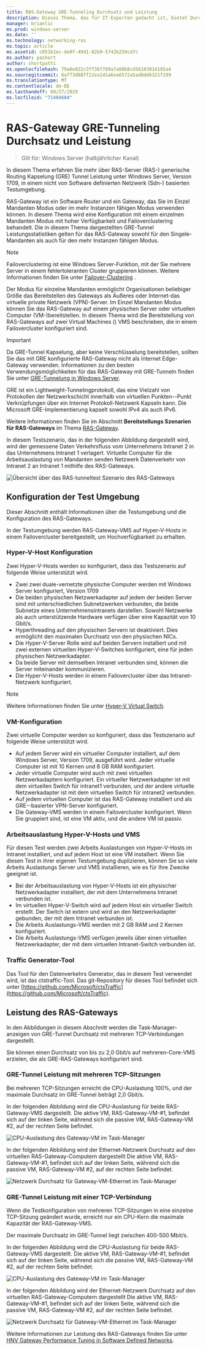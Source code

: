 ```yaml
---
title: RAS-Gateway GRE-Tunneling Durchsatz und Leistung
description: Dieses Thema, das für IT-Experten gedacht ist, bietet Durchsatz-Leistungsinformationen zu den RAS-Tunneln (Generic Routing Kapselung) des RAS-Gateways.
manager: brianlic
ms.prod: windows-server
ms.date: ''
ms.technology: networking-ras
ms.topic: article
ms.assetid: c051b2ec-de0f-49d1-82b9-5742b259cd7c
ms.author: pashort
author: shortpatti
ms.openlocfilehash: 79a6e822c3ff36f789a7a08b8cd56163014185a4
ms.sourcegitcommit: 6aff3d88ff22ea141a6ea6572a5ad8dd6321f199
ms.translationtype: MT
ms.contentlocale: de-DE
ms.lasthandoff: 09/27/2019
ms.locfileid: "71404684"
---
```

# <a name="ras-gateway-gre-tunnel-throughput-and-performance"></a>RAS-Gateway GRE-Tunneling Durchsatz und Leistung

>Gilt für: Windows Server \(halbjährlicher Kanal\)

In diesem Thema erfahren Sie mehr über RAS-Server \(RAS-\) generische Routing Kapselung \(GRE\) Tunnel Leistung unter Windows Server, Version 1709, in einem nicht von Software definierten Netzwerk \(Sdn-\) basierten Testumgebung.

RAS-Gateway ist ein Software Router und ein Gateway, das Sie im Einzel Mandanten Modus oder im mehr Instanzen fähigen Modus verwenden können. In diesem Thema wird eine Konfiguration mit einem einzelnen Mandanten Modus mit hoher Verfügbarkeit und Failoverclustering behandelt. Die in diesem Thema dargestellten GRE-Tunnel Leistungsstatistiken gelten für das RAS-Gateway sowohl für den Singele-Mandanten als auch für den mehr Instanzen fähigen Modus.

>[!NOTE]
>Failoverclustering ist eine Windows Server-Funktion, mit der Sie mehrere Server in einem fehlertoleranten Cluster gruppieren können. Weitere Informationen finden Sie unter [Failover-Clustering](../../../failover-clustering/failover-clustering-overview.md) .

Der Modus für einzelne Mandanten ermöglicht Organisationen beliebiger Größe das Bereitstellen des Gateways als Äußeres oder Internet\-das virtuelle private Netzwerk \(VPN\)-Server. Im Einzel Mandanten Modus können Sie das RAS-Gateway auf einem physischen Server oder virtuellen Computer \(VM-\)bereitstellen. In diesem Thema wird die Bereitstellung von RAS-Gateways auf zwei Virtual Machines \(\) VMS beschrieben, die in einem Failovercluster konfiguriert sind.

>[!IMPORTANT]
>Da GRE-Tunnel Kapselung, aber keine Verschlüsselung bereitstellen, sollten Sie das mit GRE konfigurierte RAS-Gateway nicht als Internet Edge-Gateway verwenden. Informationen zu den besten Verwendungsmöglichkeiten für das RAS-Gateway mit GRE-Tunneln finden Sie unter [GRE-Tunnelung in Windows Server](gre-tunneling-windows-server.md).

GRE ist ein Lightweight-Tunnelingprotokoll, das eine Vielzahl von Protokollen der Netzwerkschicht innerhalb von virtuellen Punkten\-\-Punkt Verknüpfungen über ein Internet Protokoll-Netzwerk Kapseln kann. Die Microsoft GRE-Implementierung kapselt sowohl IPv4 als auch IPv6.

Weitere Informationen finden Sie im Abschnitt **Bereitstellungs Szenarien für RAS-Gateways** im Thema [RAS-Gateway](https://docs.microsoft.com/windows-server/remote/remote-access/ras-gateway/ras-gateway#bkmk_deploy). 

In diesem Testszenario, das in der folgenden Abbildung dargestellt wird, wird der gemessene Daten Verkehrsfluss vom Unternehmens Intranet 2 in das Unternehmens Intranet 1 verlagert. Virtuelle Computer für die Arbeitsauslastung von Mandanten senden Netzwerk Datenverkehr von Intranet 2 an Intranet 1 mithilfe des RAS-Gateways.

![Übersicht über das RAS-tunneltest Szenario des RAS-Gateways](../../media/GRE-Tunnel-Perf/Gre-Infrastructure.jpg)

## <a name="test-environment-configuration"></a>Konfiguration der Test Umgebung

Dieser Abschnitt enthält Informationen über die Testumgebung und die Konfiguration des RAS-Gateways.

In der Testumgebung werden RAS-Gateway-VMS auf Hyper\-V-Hosts in einem Failovercluster bereitgestellt, um Hochverfügbarkeit zu erhalten.

### <a name="hyper-v-host-configuration"></a>Hyper\-V-Host Konfiguration

Zwei Hyper\-V-Hosts werden so konfiguriert, dass das Testszenario auf folgende Weise unterstützt wird. 

- Zwei zwei duale\-vernetzte physische Computer werden mit Windows Server konfiguriert, Version 1709
- Die beiden physischen Netzwerkadapter auf jedem der beiden Server sind mit unterschiedlichen Subnetzwerken verbunden, die beide Subnetze eines Unternehmensintranets darstellen. Sowohl Netzwerke als auch unterstützende Hardware verfügen über eine Kapazität von 10 Gbit/s.
- Hyperthreading auf den physischen Servern ist deaktiviert. Dies ermöglicht den maximalen Durchsatz von den physischen NICs.
- Die Hyper\-V-Server Rolle wird auf beiden Servern installiert und mit zwei externen virtuellen Hyper\-V-Switches konfiguriert, eine für jeden physischen Netzwerkadapter.
- Da beide Server mit demselben Intranet verbunden sind, können die Server miteinander kommunizieren.
- Die Hyper\-V-Hosts werden in einem Failovercluster über das Intranet-Netzwerk konfiguriert. 

>[!NOTE]
>Weitere Informationen finden Sie unter [Hyper-V Virtual Switch](https://docs.microsoft.com/windows-server/virtualization/hyper-v-virtual-switch/hyper-v-virtual-switch).

### <a name="vm-configuration"></a>VM-Konfiguration

Zwei virtuelle Computer werden so konfiguriert, dass das Testszenario auf folgende Weise unterstützt wird.

- Auf jedem Server wird ein virtueller Computer installiert, auf dem Windows Server, Version 1709, ausgeführt wird. Jeder virtuelle Computer ist mit 10 Kernen und 8 GB RAM konfiguriert.
- Jeder virtuelle Computer wird auch mit zwei virtuellen Netzwerkadaptern konfiguriert. Ein virtueller Netzwerkadapter ist mit dem virtuellen Switch für intranet1 verbunden, und der andere virtuelle Netzwerkadapter ist mit dem virtuellen Switch für intranet2 verbunden.
- Auf jedem virtuellen Computer ist das RAS-Gateway installiert und als GRE-\-basierter VPN-Server konfiguriert.
- Die Gateway-VMS werden in einem Failovercluster konfiguriert. Wenn Sie gruppiert sind, ist eine VM aktiv, und die andere VM ist passiv.

### <a name="workload-hyper-v-hosts-and-vms"></a>Arbeitsauslastung Hyper\-V-Hosts und VMS

Für diesen Test werden zwei Arbeits Auslastungen von Hyper\-V-Hosts im Intranet installiert, und auf jedem Host ist eine VM installiert. Wenn Sie diesen Test in ihrer eigenen Testumgebung duplizieren, können Sie so viele Arbeits Auslastungs Server und VMS installieren, wie es für Ihre Zwecke geeignet ist.

- Bei der Arbeitsauslastung von Hyper\-V-Hosts ist ein physischer Netzwerkadapter installiert, der mit dem Unternehmens Intranet verbunden ist.
- Im virtuellen Hyper\-V-Switch wird auf jedem Host ein virtueller Switch erstellt. Der Switch ist extern und wird an den Netzwerkadapter gebunden, der mit dem Intranet verbunden ist.
- Die Arbeits Auslastungs-VMS werden mit 2 GB RAM und 2 Kernen konfiguriert.
- Die Arbeits Auslastungs-VMS verfügen jeweils über einen virtuellen Netzwerkadapter, der mit dem virtuellen Intranet-Switch verbunden ist.

### <a name="traffic-generator-tool"></a>Traffic Generator-Tool

Das Tool für den Datenverkehrs Generator, das in diesem Test verwendet wird, ist das ctstraffic-Tool. Das git-Repository für dieses Tool befindet sich unter [https://github.com/Microsoft/ctsTraffic](https://github.com/Microsoft/ctsTraffic).

## <a name="ras-gateway-performance"></a>Leistung des RAS-Gateways

In den Abbildungen in diesem Abschnitt werden die Task-Manager-anzeigen von GRE-Tunnel Durchsatz mit mehreren TCP-Verbindungen dargestellt.

Sie können einen Durchsatz von bis zu 2,0 Gbit/s auf mehreren\-Core-VMS erzielen, die als GRE-RAS-Gateways konfiguriert sind.

### <a name="gre-tunnel-performance-with-multiple-tcp-sessions"></a>GRE-Tunnel Leistung mit mehreren TCP-Sitzungen

Bei mehreren TCP-Sitzungen erreicht die CPU-Auslastung 100%, und der maximale Durchsatz im GRE-Tunnel beträgt 2,0 Gbit/s.

In der folgenden Abbildung wird die CPU-Auslastung für beide RAS-Gateway-VMS dargestellt. Die aktive VM, RAS-Gateway-VM-#1, befindet sich auf der linken Seite, während sich die passive VM, RAS-Gateway-VM #2, auf der rechten Seite befindet.

![CPU-Auslastung des Gateway-VM im Task-Manager](../../media/GRE-Tunnel-Perf/Gre-Tunnel-01.jpg)

In der folgenden Abbildung wird der Ethernet-Netzwerk Durchsatz auf den virtuellen RAS-Gateway-Computern dargestellt Die aktive VM, RAS-Gateway-VM-#1, befindet sich auf der linken Seite, während sich die passive VM, RAS-Gateway-VM #2, auf der rechten Seite befindet.

![Netzwerk Durchsatz für Gateway-VM-Ethernet im Task-Manager](../../media/GRE-Tunnel-Perf/Gre-Tunnel-02.jpg)


### <a name="gre-tunnel-performance-with-one-tcp-connection"></a>GRE-Tunnel Leistung mit einer TCP-Verbindung

Wenn die Testkonfiguration von mehreren TCP-Sitzungen in eine einzelne TCP-Sitzung geändert wurde, erreicht nur ein CPU-Kern die maximale Kapazität der RAS-Gateway-VMS.

Der maximale Durchsatz im GRE-Tunnel liegt zwischen 400-500 Mbit/s.

In der folgenden Abbildung wird die CPU-Auslastung für beide RAS-Gateway-VMS dargestellt. Die aktive VM, RAS-Gateway-VM-#1, befindet sich auf der linken Seite, während sich die passive VM, RAS-Gateway-VM #2, auf der rechten Seite befindet.

![CPU-Auslastung des Gateway-VM im Task-Manager](../../media/GRE-Tunnel-Perf/Gre-Tunnel-03.jpg)


In der folgenden Abbildung wird der Ethernet-Netzwerk Durchsatz auf den virtuellen RAS-Gateway-Computern dargestellt Die aktive VM, RAS-Gateway-VM-#1, befindet sich auf der linken Seite, während sich die passive VM, RAS-Gateway-VM #2, auf der rechten Seite befindet.

![Netzwerk Durchsatz für Gateway-VM-Ethernet im Task-Manager](../../media/GRE-Tunnel-Perf/Gre-Tunnel-04.jpg)

Weitere Informationen zur Leistung des RAS-Gateways finden Sie unter [HNV Gateway Performance Tuning in Software Defined Networks](https://docs.microsoft.com/windows-server/administration/performance-tuning/subsystem/software-defined-networking/hnv-gateway-performance).